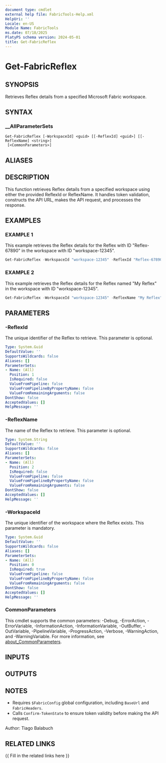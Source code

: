 ```yaml
---
document type: cmdlet
external help file: FabricTools-Help.xml
HelpUri: ''
Locale: en-US
Module Name: FabricTools
ms.date: 07/18/2025
PlatyPS schema version: 2024-05-01
title: Get-FabricReflex
---
```


# Get-FabricReflex

## SYNOPSIS

Retrieves Reflex details from a specified Microsoft Fabric workspace.

## SYNTAX

### __AllParameterSets

```
Get-FabricReflex [-WorkspaceId] <guid> [[-ReflexId] <guid>] [[-ReflexName] <string>]
 [<CommonParameters>]
```

## ALIASES

## DESCRIPTION

This function retrieves Reflex details from a specified workspace using either the provided ReflexId or ReflexName.
It handles token validation, constructs the API URL, makes the API request, and processes the response.

## EXAMPLES

### EXAMPLE 1

This example retrieves the Reflex details for the Reflex with ID "Reflex-67890" in the workspace with ID "workspace-12345".

```powershell
Get-FabricReflex -WorkspaceId "workspace-12345" -ReflexId "Reflex-67890"
```

### EXAMPLE 2

This example retrieves the Reflex details for the Reflex named "My Reflex" in the workspace with ID "workspace-12345".

```powershell
Get-FabricReflex -WorkspaceId "workspace-12345" -ReflexName "My Reflex"
```

## PARAMETERS

### -ReflexId

The unique identifier of the Reflex to retrieve.
This parameter is optional.

```yaml
Type: System.Guid
DefaultValue: ''
SupportsWildcards: false
Aliases: []
ParameterSets:
- Name: (All)
  Position: 1
  IsRequired: false
  ValueFromPipeline: false
  ValueFromPipelineByPropertyName: false
  ValueFromRemainingArguments: false
DontShow: false
AcceptedValues: []
HelpMessage: ''
```

### -ReflexName

The name of the Reflex to retrieve.
This parameter is optional.

```yaml
Type: System.String
DefaultValue: ''
SupportsWildcards: false
Aliases: []
ParameterSets:
- Name: (All)
  Position: 2
  IsRequired: false
  ValueFromPipeline: false
  ValueFromPipelineByPropertyName: false
  ValueFromRemainingArguments: false
DontShow: false
AcceptedValues: []
HelpMessage: ''
```

### -WorkspaceId

The unique identifier of the workspace where the Reflex exists.
This parameter is mandatory.

```yaml
Type: System.Guid
DefaultValue: ''
SupportsWildcards: false
Aliases: []
ParameterSets:
- Name: (All)
  Position: 0
  IsRequired: true
  ValueFromPipeline: false
  ValueFromPipelineByPropertyName: false
  ValueFromRemainingArguments: false
DontShow: false
AcceptedValues: []
HelpMessage: ''
```

### CommonParameters

This cmdlet supports the common parameters: -Debug, -ErrorAction, -ErrorVariable,
-InformationAction, -InformationVariable, -OutBuffer, -OutVariable, -PipelineVariable,
-ProgressAction, -Verbose, -WarningAction, and -WarningVariable. For more information, see
[about_CommonParameters](https://go.microsoft.com/fwlink/?LinkID=113216).

## INPUTS

## OUTPUTS

## NOTES

- Requires `$FabricConfig` global configuration, including `BaseUrl` and `FabricHeaders`.
- Calls `Confirm-TokenState` to ensure token validity before making the API request.

Author: Tiago Balabuch

## RELATED LINKS

{{ Fill in the related links here }}

